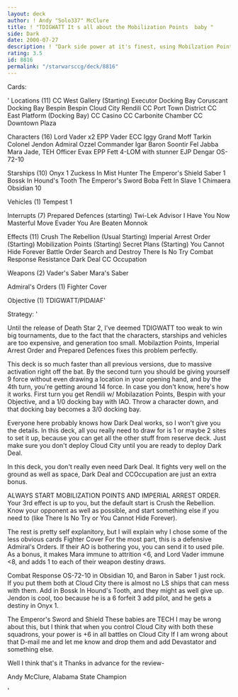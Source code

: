 ```yaml
---
layout: deck
author: ! Andy "Solo337" McClure
title: ! "TDIGWATT It s all about the Mobilization Points  baby "
side: Dark
date: 2000-07-27
description: ! "Dark side power at it's finest, using Mobilzation Points for the jump start on generation."
rating: 3.5
id: 8816
permalink: "/starwarsccg/deck/8816"
---
```

Cards: 

'
Locations (11)
CC West Gallery (Starting)
Executor Docking Bay
Coruscant Docking Bay
Bespin
Bespin Cloud City
Rendili
CC Port Town District
CC East Platform (Docking Bay)
CC Casino
CC Carbonite Chamber
CC Downtown Plaza

Characters (16)
Lord Vader x2
EPP Vader
ECC Iggy
Grand Moff Tarkin
Colonel Jendon
Admiral Ozzel
Commander Igar
Baron Soontir Fel
Jabba
Mara Jade, TEH
Officer Evax
EPP Fett
4-LOM with stunner
EJP Dengar
OS-72-10

Starships (10)
Onyx 1
Zuckess In Mist Hunter
The Emperor's Shield
Saber 1
Bossk In Hound's Tooth
The Emperor's Sword
Boba Fett In Slave 1
Chimaera
Obsidian 10

Vehicles (1)
Tempest 1

Interrupts (7)
Prepared Defences (starting)
Twi-Lek Advisor
I Have You Now
Masterful Move
Evader
You Are Beaten
Monnok

Effects (11)
Crush The Rebellion (Usual Starting)
Imperial Arrest Order (Starting)
Mobilization Points (Starting)
Secret Plans (Starting)
You Cannot Hide Forever
Battle Order
Search and Destroy
There Is No Try
Combat Response
Resistance
Dark Deal
CC Occupation

Weapons (2)
Vader's Saber
Mara's Saber

Admiral's Orders (1)
Fighter Cover

Objective (1)
TDIGWATT/PIDAIAF'

Strategy: '


Until the release of Death Star 2, I've deemed TDIGWATT too weak to win big tournaments, due to the fact that the characters, starships and vehicles are too expensive, and generation too small. Mobilaztion Points, Imperial Arrest Order and Prepared Defences fixes this problem perfectly.

This deck is so much faster than all previous versions, due to massive activation right off the bat. By the second turn you should be giving yourself 9 force without even drawing a location in your opening hand, and by the 4th turn, you're getting around 14 force. In case you don't know, here's how it works. First turn you get Rendili w/ Mobilazation Points, Bespin with your Objective, and a 1/0 docking bay with IAO. Throw a character down, and that docking bay becomes a 3/0 docking bay.

Everyone here probably knows how Dark Deal works, so I won't give you the details. In this deck, all you really need to draw for is 1 or maybe 2 sites to set it up, because you can get all the other stuff from reserve deck. Just make sure you don't deploy Cloud City until you are ready to deploy Dark Deal.

In this deck, you don't really even need Dark Deal. It fights very well on the ground as well as space, Dark Deal and CCOccupation are just an extra bonus.

ALWAYS START MOBILIZATION POINTS AND IMPERIAL ARREST ORDER. Your 3rd effect is up to you, but the default start is Crush the Rebellion. Know your opponent as well as possible, and start something else if you need to (like There Is No Try or You Cannot Hide Forever).

The rest is pretty self explanitory, but I will explain why I chose some of the less obvious cards
Fighter Cover For the most part, this is a defensive Admiral's Orders. If their AO is bothering you, you can send it to used pile. As a bonus, it makes Mara immune to attrition <6, and Lord Vader immune <8, and adds 1 to each of their weapon destiny draws.

Combat Response OS-72-10 in Obsidian 10, and Baron in Saber 1	just rock. If you put them both at Cloud City there is almost no LS ships that can mess with them. Add in Bossk In Hound's Tooth, and they might as well give up. Jendon is cool, too because he is a 6 forfeit 3 add pilot, and he gets a destiny in Onyx 1.

The Emperor's Sword and Shield These babies are TECH I may be wrong about this, but I think that when you control Cloud City with both these squadrons, your power is +6 in all battles on Cloud City If I am wrong about that D-mail me and let me know and drop them and add Devastator and something else.

Well I think that's it Thanks in advance for the review-

Andy McClure, Alabama State Champion


'
